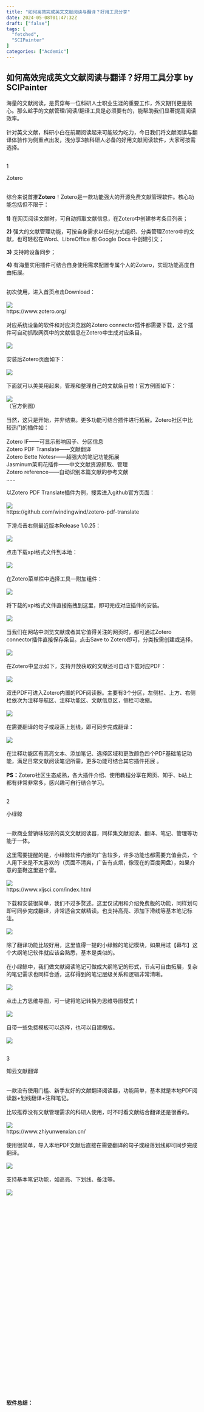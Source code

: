 ```yaml
---
title: "如何高效完成英文文献阅读与翻译？好用工具分享"
date: 2024-05-08T01:47:32Z
draft: ["false"]
tags: [
  "fetched",
  "SCIPainter"
]
categories: ["Acdemic"]
---
```

如何高效完成英文文献阅读与翻译？好用工具分享 by SCIPainter
------
<div><section data-mpa-powered-by="yiban.io"><span>海量的文献阅读，是贯穿每一位科研人士职业生涯的重要工作，外文期刊更是核心。那么趁手的文献管理/阅读/翻译工具是必须要有的，能帮助我们显著提高阅读效率。</span></section><section><span><br></span></section><section><span>针对英文文献，科研小白在前期阅读起来可能较为吃力，今日我们将</span><span>文献阅读与翻译体验</span><span>作为侧重点出发，浅分享3款科研人必备的好用文献阅读软件，大家可按需选择。</span></section><section><br mpa-from-tpl="t"></section><section data-mpa-template="t" mpa-from-tpl="t"><section data-mpa-template="t" mpa-from-tpl="t"><section data-mpa-category="模板" data-mid="" mpa-from-tpl="t"><section data-mid="" mpa-from-tpl="t"><section data-mid="" mpa-from-tpl="t"><section data-mid="" mpa-from-tpl="t"><span data-mid=""></span><section data-mid="" mpa-from-tpl="t"><section data-mid="" mpa-from-tpl="t"><p data-mid="">1</p></section><section data-mid="" mpa-from-tpl="t"><p data-mid="">Zotero</p></section></section></section></section></section></section></section></section><section><span><br></span></section><section><span>综合来说首推</span><span><strong>Zotero</strong></span><span>！Zotero是一款功能强大的</span><span>开源免费</span><span>文献管理软件。核心功能包括但不限于：</span></section><section><span><br></span></section><section><strong><span>1)</span></strong><span> 在网页阅读文献时，可自动抓取文献信息，在Zotero中创建参考条目列表；</span></section><p><strong><span>2)</span></strong><span> 强大的文献管理功能，可按自身需求以任何方式组织、分类管理Zotero中的文献，也可轻松在Word、LibreOffice 和 Google Docs 中创建引文；</span></p><p><strong><span>3)</span></strong><span> 支持跨设备同步；</span></p><p><strong><span>4)</span></strong><span> 有</span><span>海量实用插件</span><span>可结合自身使用需求配置专属个人的Zotero，实现功能高度自由拓展。</span></p><section><br></section><section><span>初次使用，进入首页点击Download：</span></section><section><br></section><section><img data-imgfileid="100056584" data-ratio="0.6925925925925925" data-src="https://mmbiz.qpic.cn/sz_mmbiz_png/tgUVxVRjT6lQ1gBCiadrlhlLb0JEAy20HSwDVCWLkgggUBuGyl9MQrIL0YuxQ1FNSXURic3qSny8rL3YVa6iczTicg/640?wx_fmt=png&amp;from=appmsg" data-type="png" data-w="1080" src="https://mmbiz.qpic.cn/sz_mmbiz_png/tgUVxVRjT6lQ1gBCiadrlhlLb0JEAy20HSwDVCWLkgggUBuGyl9MQrIL0YuxQ1FNSXURic3qSny8rL3YVa6iczTicg/640?wx_fmt=png&amp;from=appmsg"></section><section><span>https://www.zotero.org/</span></section><section><br></section><section><span>对应系统设备的软件和对应浏览器的</span><span>Zotero connector插件</span><span>都需要下载，这个插件可自动抓取网页中的文献信息在Zotero中生成对应条目。</span></section><section><br></section><section><img data-imgfileid="100056582" data-ratio="0.6925925925925925" data-src="https://mmbiz.qpic.cn/sz_mmbiz_png/tgUVxVRjT6lQ1gBCiadrlhlLb0JEAy20HOCVOGEX70UGIDEn5KDnRmv392Ww38HcxTyJsLjQibKDkYbGx6cOc7gw/640?wx_fmt=png&amp;from=appmsg" data-type="png" data-w="1080" src="https://mmbiz.qpic.cn/sz_mmbiz_png/tgUVxVRjT6lQ1gBCiadrlhlLb0JEAy20HOCVOGEX70UGIDEn5KDnRmv392Ww38HcxTyJsLjQibKDkYbGx6cOc7gw/640?wx_fmt=png&amp;from=appmsg"></section><section><br></section><section><span>安装后Zotero页面如下：</span></section><section><br></section><section><img data-imgfileid="100056586" data-ratio="0.6925925925925925" data-src="https://mmbiz.qpic.cn/sz_mmbiz_png/tgUVxVRjT6lQ1gBCiadrlhlLb0JEAy20HrQA81rOzHwc0ngpGGE92P0UTSPtWyttDtW6E7vQTEDaicic7BpWMzwQw/640?wx_fmt=png&amp;from=appmsg" data-type="png" data-w="1080" src="https://mmbiz.qpic.cn/sz_mmbiz_png/tgUVxVRjT6lQ1gBCiadrlhlLb0JEAy20HrQA81rOzHwc0ngpGGE92P0UTSPtWyttDtW6E7vQTEDaicic7BpWMzwQw/640?wx_fmt=png&amp;from=appmsg"></section><section><span><br></span></section><section><span>下面就可以美美用起来，管理和整理自己的文献条目啦！官方例图如下：</span></section><section><br></section><section><img data-imgfileid="100056585" data-ratio="0.562037037037037" data-src="https://mmbiz.qpic.cn/sz_mmbiz_png/tgUVxVRjT6lQ1gBCiadrlhlLb0JEAy20HPUpsmbQia9HsM92Mg50AUiaoYB6dtng6IVcdBwvOgwNIk7wibfmicPFMPw/640?wx_fmt=png&amp;from=appmsg" data-type="png" data-w="1080" src="https://mmbiz.qpic.cn/sz_mmbiz_png/tgUVxVRjT6lQ1gBCiadrlhlLb0JEAy20HPUpsmbQia9HsM92Mg50AUiaoYB6dtng6IVcdBwvOgwNIk7wibfmicPFMPw/640?wx_fmt=png&amp;from=appmsg"></section><section><span>（官方例图）</span></section><section><br></section><section><span>当然，这只是开始，并非结束。更多功能可结合插件进行拓展。Zotero社区中比较热门的插件如：</span></section><section><span><br></span></section><section><span>Zotero IF</span><span>——可显示影响因子、分区信息</span></section><section><span>Zotero PDF Translate</span><span>——文献翻译</span></section><section><span>Zotero Bette Notesr</span><span>——超强大的笔记功能拓展</span></section><section><span>Jasminum茉莉花插件</span><span>——中文文献资源抓取、管理</span></section><section><span>Zotero reference</span><span>——自动识别本篇文献的参考文献</span></section><section><span>……</span></section><section><br></section><section><span>以</span><span>Zotero PDF Translate插件</span><span>为例，搜索进入github官方页面：</span></section><section><br></section><section><img data-imgfileid="100056583" data-ratio="0.6925925925925925" data-src="https://mmbiz.qpic.cn/sz_mmbiz_png/tgUVxVRjT6lQ1gBCiadrlhlLb0JEAy20HOngdjNW8IHXvux2F9TJqfQibiaB9lXLbeqy8aiblT6ZEjBhicQQqNNyFibQ/640?wx_fmt=png&amp;from=appmsg" data-type="png" data-w="1080" src="https://mmbiz.qpic.cn/sz_mmbiz_png/tgUVxVRjT6lQ1gBCiadrlhlLb0JEAy20HOngdjNW8IHXvux2F9TJqfQibiaB9lXLbeqy8aiblT6ZEjBhicQQqNNyFibQ/640?wx_fmt=png&amp;from=appmsg"></section><section><span>https://github.com/windingwind/zotero-pdf-translate</span></section><section><br></section><section><span>下滑点击右侧最近版本</span><span>Release 1.0.25</span><span>：</span></section><section><br></section><section><img data-imgfileid="100056588" data-ratio="0.6925925925925925" data-src="https://mmbiz.qpic.cn/sz_mmbiz_png/tgUVxVRjT6lQ1gBCiadrlhlLb0JEAy20HRhpAg27sr0BaZmhcwP6AaLTVEpxs5aGUF3DtGSWH5ZnQoRK8thzlAg/640?wx_fmt=png&amp;from=appmsg" data-type="png" data-w="1080" src="https://mmbiz.qpic.cn/sz_mmbiz_png/tgUVxVRjT6lQ1gBCiadrlhlLb0JEAy20HRhpAg27sr0BaZmhcwP6AaLTVEpxs5aGUF3DtGSWH5ZnQoRK8thzlAg/640?wx_fmt=png&amp;from=appmsg"></section><section><br></section><section><span>点击下载xpi格式文件到本地：</span></section><section><br></section><section><img data-imgfileid="100056587" data-ratio="0.6925925925925925" data-src="https://mmbiz.qpic.cn/sz_mmbiz_png/tgUVxVRjT6lQ1gBCiadrlhlLb0JEAy20HJFBXy16VrazacKxeBa93icUUTMCOojTf4PSS4px9NHyjfkx4Nzviaeng/640?wx_fmt=png&amp;from=appmsg" data-type="png" data-w="1080" src="https://mmbiz.qpic.cn/sz_mmbiz_png/tgUVxVRjT6lQ1gBCiadrlhlLb0JEAy20HJFBXy16VrazacKxeBa93icUUTMCOojTf4PSS4px9NHyjfkx4Nzviaeng/640?wx_fmt=png&amp;from=appmsg"></section><section><span><br></span></section><section><span>在Zotero菜单栏中选择</span><span>工具—附加组件</span><span>：</span></section><section><br></section><section><img data-imgfileid="100056590" data-ratio="0.6925925925925925" data-src="https://mmbiz.qpic.cn/sz_mmbiz_png/tgUVxVRjT6lQ1gBCiadrlhlLb0JEAy20HRppWd25vjDgibC0Rb7TAqOQKzBQZicPVSqeu2FLkMZ6WhLVvUzMCYLkQ/640?wx_fmt=png&amp;from=appmsg" data-type="png" data-w="1080" src="https://mmbiz.qpic.cn/sz_mmbiz_png/tgUVxVRjT6lQ1gBCiadrlhlLb0JEAy20HRppWd25vjDgibC0Rb7TAqOQKzBQZicPVSqeu2FLkMZ6WhLVvUzMCYLkQ/640?wx_fmt=png&amp;from=appmsg"></section><section><span><br></span></section><section><span>将下载的xpi格式文件直接拖拽到这里，即可完成对应插件的安装。</span></section><section><br></section><section><img data-imgfileid="100056591" data-ratio="0.6925925925925925" data-src="https://mmbiz.qpic.cn/sz_mmbiz_png/tgUVxVRjT6lQ1gBCiadrlhlLb0JEAy20HF8ju7ZUJdWTiaM1DUicr21JZXz3S50fhk0hKFRwyJhaADmzu3kicZaptA/640?wx_fmt=png&amp;from=appmsg" data-type="png" data-w="1080" src="https://mmbiz.qpic.cn/sz_mmbiz_png/tgUVxVRjT6lQ1gBCiadrlhlLb0JEAy20HF8ju7ZUJdWTiaM1DUicr21JZXz3S50fhk0hKFRwyJhaADmzu3kicZaptA/640?wx_fmt=png&amp;from=appmsg"></section><section><span><br></span></section><section><span>当我们在网站中浏览文献或者其它值得关注的网页时，都可通过</span><span>Zotero connector</span><span>插件直接保存条目。点击</span><span>Save to Zotero</span><span>即可，分类按需创建或选择。</span></section><section><span><br></span></section><section><img data-imgfileid="100056589" data-ratio="0.6925925925925925" data-src="https://mmbiz.qpic.cn/sz_mmbiz_png/tgUVxVRjT6lQ1gBCiadrlhlLb0JEAy20H3V0n8OhWVSXYqlFrDW3ChAWic8Luxblcjrcib8wYGSGqy9bgsHjrOlfQ/640?wx_fmt=png&amp;from=appmsg" data-type="png" data-w="1080" src="https://mmbiz.qpic.cn/sz_mmbiz_png/tgUVxVRjT6lQ1gBCiadrlhlLb0JEAy20H3V0n8OhWVSXYqlFrDW3ChAWic8Luxblcjrcib8wYGSGqy9bgsHjrOlfQ/640?wx_fmt=png&amp;from=appmsg"></section><section><br></section><section><span>在Zotero中显示如下，支持开放获取的文献还可自动下载对应PDF：</span></section><section><br></section><section><img data-imgfileid="100056592" data-ratio="0.6925925925925925" data-src="https://mmbiz.qpic.cn/sz_mmbiz_png/tgUVxVRjT6lQ1gBCiadrlhlLb0JEAy20HpCFmIfMNq9OrqFNkglJL9toJuG8NEJVUxIaaib0STP3icqUmicnK3Xj1Q/640?wx_fmt=png&amp;from=appmsg" data-type="png" data-w="1080" src="https://mmbiz.qpic.cn/sz_mmbiz_png/tgUVxVRjT6lQ1gBCiadrlhlLb0JEAy20HpCFmIfMNq9OrqFNkglJL9toJuG8NEJVUxIaaib0STP3icqUmicnK3Xj1Q/640?wx_fmt=png&amp;from=appmsg"></section><section><span><br></span></section><section><span>双击PDF可进入Zotero内置的PDF阅读器。主要有3个分区，左侧栏、上方、右侧栏依次为</span><span>注释导航区、注释功能区、文献信息区</span><span>，侧栏可收缩。</span></section><section><br></section><section><img data-imgfileid="100056595" data-ratio="0.6962962962962963" data-src="https://mmbiz.qpic.cn/sz_mmbiz_png/tgUVxVRjT6lQ1gBCiadrlhlLb0JEAy20HLBEPicZIXRh8GQxcWUcD25Mf9QX7bTPvPwQFKKKCF8EEVHQribYKpoGA/640?wx_fmt=png&amp;from=appmsg" data-type="png" data-w="1080" src="https://mmbiz.qpic.cn/sz_mmbiz_png/tgUVxVRjT6lQ1gBCiadrlhlLb0JEAy20HLBEPicZIXRh8GQxcWUcD25Mf9QX7bTPvPwQFKKKCF8EEVHQribYKpoGA/640?wx_fmt=png&amp;from=appmsg"></section><section><br></section><section><span>在需要翻译的句子或段落上划线，即可同步完成翻译：</span></section><section><br></section><section><img data-imgfileid="100056596" data-ratio="0.6925925925925925" data-src="https://mmbiz.qpic.cn/sz_mmbiz_png/tgUVxVRjT6lQ1gBCiadrlhlLb0JEAy20H8qpWLZzVILA6c7xrM8FBobxMSIm6z90KIqBv0ZhjsAibZagWfoXIUTg/640?wx_fmt=png&amp;from=appmsg" data-type="png" data-w="1080" src="https://mmbiz.qpic.cn/sz_mmbiz_png/tgUVxVRjT6lQ1gBCiadrlhlLb0JEAy20H8qpWLZzVILA6c7xrM8FBobxMSIm6z90KIqBv0ZhjsAibZagWfoXIUTg/640?wx_fmt=png&amp;from=appmsg"></section><section><br></section><section><span>在注释功能区有</span><span>高亮文本、添加笔记、选择区域和更改颜色</span><span>四个PDF基础笔记功能，满足日常文献阅读笔记所需，更多功能可结合其它插件拓展 。</span></section><section><span><br></span></section><section><strong><span>PS：</span></strong><span>Zotero社区生态成熟，各大插件介绍、使用教程分享在网页、知乎、b站上都有非常非常多，感兴趣可自行结合学习。</span><span></span></section><section><span><br mpa-from-tpl="t"></span></section><section data-mpa-template="t" mpa-from-tpl="t"><section data-mpa-template="t" mpa-from-tpl="t"><section data-mpa-category="模板" data-mid="" mpa-from-tpl="t"><section data-mid="" mpa-from-tpl="t"><section data-mid="" mpa-from-tpl="t"><section data-mid="" mpa-from-tpl="t"><span data-mid=""></span><section data-mid="" mpa-from-tpl="t"><section data-mid="" mpa-from-tpl="t"><p data-mid="">2</p></section><section data-mid="" mpa-from-tpl="t"><p data-mid="">小绿鲸</p></section></section></section></section></section></section></section></section><section><span></span></section><section><span><br></span></section><section><span>一款商业营销味较浓的英文文献阅读器，同样集文献阅读、翻译、笔记、管理等功能于一体。</span></section><section><span><br></span></section><section><span>这里需要提醒的是，</span><span>小绿鲸软件内嵌的广告较多，许多功能也都需要充值会员</span><span>，个人用下来是不太喜欢的（页面不清爽，广告有点烦，像现在的百度网盘），如果介意的童鞋这里避个雷。</span></section><section><span><br></span></section><section><img data-imgfileid="100056593" data-ratio="0.6925925925925925" data-src="https://mmbiz.qpic.cn/sz_mmbiz_png/tgUVxVRjT6lQ1gBCiadrlhlLb0JEAy20H0CmZ3uRLTzIPxlBOj8rRgXCzrF0X9x0thibZoQ8dbbxgoGcC4xwKiaWA/640?wx_fmt=png&amp;from=appmsg" data-type="png" data-w="1080" src="https://mmbiz.qpic.cn/sz_mmbiz_png/tgUVxVRjT6lQ1gBCiadrlhlLb0JEAy20H0CmZ3uRLTzIPxlBOj8rRgXCzrF0X9x0thibZoQ8dbbxgoGcC4xwKiaWA/640?wx_fmt=png&amp;from=appmsg"></section><section><span>https://www.xljsci.com/index.html</span><span></span></section><section><br></section><section><span>下载和安装很简单，我们不过多赘述。这里仅试用和介绍免费版的功能，同样划句即可同步完成翻译，非常适合文献精读。也支持高亮、添加下滑线等基本笔记标注。</span></section><section><span><br></span></section><section><img data-imgfileid="100056594" data-ratio="0.6925925925925925" data-src="https://mmbiz.qpic.cn/sz_mmbiz_png/tgUVxVRjT6lQ1gBCiadrlhlLb0JEAy20H7PHSWYTK9omOTTe2XKabNVDekhiaaa4vh6ItGh6icU9iagsXSicQYC6Wtw/640?wx_fmt=png&amp;from=appmsg" data-type="png" data-w="1080" src="https://mmbiz.qpic.cn/sz_mmbiz_png/tgUVxVRjT6lQ1gBCiadrlhlLb0JEAy20H7PHSWYTK9omOTTe2XKabNVDekhiaaa4vh6ItGh6icU9iagsXSicQYC6Wtw/640?wx_fmt=png&amp;from=appmsg"></section><section><br></section><section><span>除了翻译功能比较好用，这里值得一提的小绿鲸的</span><span>笔记模块</span><span>，如果用过</span><span>【幕布】</span><span>这个大纲笔记软件就应该会熟悉，基本是类似的。</span></section><section><span><br></span></section><section><span>在小绿鲸中，我们做文献阅读笔记可做成</span><span>大纲笔记</span><span>的形式，节点可自由拓展，复杂的笔记需求也同样合适，这样得到的笔记层级关系和逻辑非常清晰。</span></section><section><span><br></span></section><section><img data-imgfileid="100056597" data-ratio="0.6925925925925925" data-src="https://mmbiz.qpic.cn/sz_mmbiz_png/tgUVxVRjT6lQ1gBCiadrlhlLb0JEAy20HUIP4dfe7Ubqy7FnogJ7qHFhibOHdCkDOib4LFYgHicE00NhYI9vwgG48g/640?wx_fmt=png&amp;from=appmsg" data-type="png" data-w="1080" src="https://mmbiz.qpic.cn/sz_mmbiz_png/tgUVxVRjT6lQ1gBCiadrlhlLb0JEAy20HUIP4dfe7Ubqy7FnogJ7qHFhibOHdCkDOib4LFYgHicE00NhYI9vwgG48g/640?wx_fmt=png&amp;from=appmsg"></section><section><br></section><section><span>点击上方思维导图，可一键将笔记转换为</span><span>思维导图模式</span><span>！</span></section><section><br></section><section><img data-imgfileid="100056598" data-ratio="0.6925925925925925" data-src="https://mmbiz.qpic.cn/sz_mmbiz_png/tgUVxVRjT6lQ1gBCiadrlhlLb0JEAy20HRpWsk46tBhLcXqWHrTDZUdM4qC2d7XWNHVialU6f9I9vnaQBsTnshgw/640?wx_fmt=png&amp;from=appmsg" data-type="png" data-w="1080" src="https://mmbiz.qpic.cn/sz_mmbiz_png/tgUVxVRjT6lQ1gBCiadrlhlLb0JEAy20HRpWsk46tBhLcXqWHrTDZUdM4qC2d7XWNHVialU6f9I9vnaQBsTnshgw/640?wx_fmt=png&amp;from=appmsg"></section><section><span><br></span></section><section><span>自带一些免费模板可以选择，也可以自建模版。</span></section><section><br></section><section><img data-imgfileid="100056599" data-ratio="0.6925925925925925" data-src="https://mmbiz.qpic.cn/sz_mmbiz_png/tgUVxVRjT6lQ1gBCiadrlhlLb0JEAy20HO5gQq888LibAgfFibJC1E1F5dm6UbmL3vHcreNfA7SrkuTFr2qEqmONQ/640?wx_fmt=png&amp;from=appmsg" data-type="png" data-w="1080" src="https://mmbiz.qpic.cn/sz_mmbiz_png/tgUVxVRjT6lQ1gBCiadrlhlLb0JEAy20HO5gQq888LibAgfFibJC1E1F5dm6UbmL3vHcreNfA7SrkuTFr2qEqmONQ/640?wx_fmt=png&amp;from=appmsg"></section><section><span><br mpa-from-tpl="t"></span></section><section data-mpa-template="t" mpa-from-tpl="t"><section data-mpa-template="t" mpa-from-tpl="t"><section data-mpa-category="模板" data-mid="" mpa-from-tpl="t"><section data-mid="" mpa-from-tpl="t"><section data-mid="" mpa-from-tpl="t"><section data-mid="" mpa-from-tpl="t"><span data-mid=""></span><section data-mid="" mpa-from-tpl="t"><section data-mid="" mpa-from-tpl="t"><p data-mid="">3</p></section><section data-mid="" mpa-from-tpl="t"><p data-mid="">知云文献翻译</p></section></section></section></section></section></section></section></section><section><span></span></section><section><span><br></span></section><section><span>一款没有使用门槛、新手友好的文献翻译阅读器，功能简单，基本就是本地PDF阅读器+划线翻译+注释笔记。</span></section><section><span><br></span></section><section><span>比较推荐没有文献管理需求的科研人使用，时不时看文献结合翻译还是很香的。</span></section><section><br></section><section><img data-imgfileid="100056601" data-ratio="0.6925925925925925" data-src="https://mmbiz.qpic.cn/sz_mmbiz_png/tgUVxVRjT6lQ1gBCiadrlhlLb0JEAy20HRVvEPJd4ic8IXsv8wACe5oXziaglxBLswNdZCAlccrq4STvDDZTcEibibQ/640?wx_fmt=png&amp;from=appmsg" data-type="png" data-w="1080" src="https://mmbiz.qpic.cn/sz_mmbiz_png/tgUVxVRjT6lQ1gBCiadrlhlLb0JEAy20HRVvEPJd4ic8IXsv8wACe5oXziaglxBLswNdZCAlccrq4STvDDZTcEibibQ/640?wx_fmt=png&amp;from=appmsg"></section><section><span>https://www.zhiyunwenxian.cn/</span><span></span></section><section><br></section><section><span>使用很简单，导入本地PDF文献后直接在需要翻译的句子或段落划线即可同步完成翻译。</span></section><section><br></section><section><img data-imgfileid="100056600" data-ratio="0.6925925925925925" data-src="https://mmbiz.qpic.cn/sz_mmbiz_png/tgUVxVRjT6lQ1gBCiadrlhlLb0JEAy20HJFMs6TAQib9MDcdjSQrnufwUsPaNHdeibzQDMH8hFFPCf4XHFJKiaB95A/640?wx_fmt=png&amp;from=appmsg" data-type="png" data-w="1080" src="https://mmbiz.qpic.cn/sz_mmbiz_png/tgUVxVRjT6lQ1gBCiadrlhlLb0JEAy20HJFMs6TAQib9MDcdjSQrnufwUsPaNHdeibzQDMH8hFFPCf4XHFJKiaB95A/640?wx_fmt=png&amp;from=appmsg"></section><section><span><br></span></section><section><span>支持基本笔记功能，如高亮、下划线、备注等。</span></section><section><br></section><section><img data-imgfileid="100056605" data-ratio="0.6925925925925925" data-src="https://mmbiz.qpic.cn/sz_mmbiz_png/tgUVxVRjT6lQ1gBCiadrlhlLb0JEAy20HxjsTAcJVpSlW5ic2TC1IDkQDr7h5cmpwa5zgbyiakFWUWmorYQib2icBMw/640?wx_fmt=png&amp;from=appmsg" data-type="png" data-w="1080" src="https://mmbiz.qpic.cn/sz_mmbiz_png/tgUVxVRjT6lQ1gBCiadrlhlLb0JEAy20HxjsTAcJVpSlW5ic2TC1IDkQDr7h5cmpwa5zgbyiakFWUWmorYQib2icBMw/640?wx_fmt=png&amp;from=appmsg"></section><section><br></section><section data-mpa-template="t" mpa-from-tpl="t"><section data-mpa-template="t" mpa-from-tpl="t"><section mpa-from-tpl="t"><section mpa-from-tpl="t"><section mpa-from-tpl="t"><section powered-by="xiumi.us" mpa-from-tpl="t"><section mpa-from-tpl="t"><section mpa-from-tpl="t"><section powered-by="xiumi.us" mpa-from-tpl="t"><section mpa-from-tpl="t"><section mpa-from-tpl="t"><svg viewbox="0 0 1 1" mpa-from-tpl="t"></svg></section></section></section></section><section mpa-from-tpl="t"><section powered-by="xiumi.us" mpa-from-tpl="t"><section mpa-from-tpl="t"><p><span><strong mpa-from-tpl="t" mpa-is-content="t">软件总结：</strong></span></p></section></section></section></section></section><section powered-by="xiumi.us" mpa-from-tpl="t"><section mpa-from-tpl="t"><section mpa-from-tpl="t"><svg viewbox="0 0 1 1" mpa-from-tpl="t"></svg></section></section></section></section></section></section></section></section><section><span></span></section><section><span><br></span></section><section><span>1. Zotero开源免费，可同时完成文献管理、引文插入、笔记、翻译等，更多功能可通过叠加插件实现无限拓展，功能强大。</span></section><section><span><br></span></section><section><span>2. 小绿鲸商业味较浓，软件内嵌广告较多；翻译和笔记模块比较推荐，免费版够用；</span></section><section><span><br></span></section><section><span>3. 知云功能简单，新手操作使用门槛最低，翻译还行，笔记功能一般但够用，无文献管理功能。</span></section><section><span><br mpa-from-tpl="t"></span></section><section data-mpa-template="t" mpa-from-tpl="t"><section data-mpa-template="t" mpa-from-tpl="t"><section mpa-from-tpl="t"><section mpa-from-tpl="t"><section mpa-from-tpl="t"><section powered-by="xiumi.us" mpa-from-tpl="t"><section mpa-from-tpl="t"><section mpa-from-tpl="t"><section powered-by="xiumi.us" mpa-from-tpl="t"><section mpa-from-tpl="t"><section mpa-from-tpl="t"><svg viewbox="0 0 1 1" mpa-from-tpl="t"></svg></section></section></section></section><section mpa-from-tpl="t"><section powered-by="xiumi.us" mpa-from-tpl="t"><section mpa-from-tpl="t"><p><span><strong mpa-from-tpl="t" mpa-is-content="t">关于翻译功能：</strong></span></p></section></section></section></section></section><section powered-by="xiumi.us" mpa-from-tpl="t"><section mpa-from-tpl="t"><section mpa-from-tpl="t"><svg viewbox="0 0 1 1" mpa-from-tpl="t"></svg></section></section></section></section></section></section></section></section><section><span></span></section><section><span><br></span></section><section><span>各软件中都内嵌了多类翻译引擎，默认使用免费的，如Zotero中默认使用CNKI、有道等，小绿鲸默认使用有道、360、金山等。一些好用的翻译引擎如DeepL、AI等，需要自行充值或API密匙接入，具体以软件实际使用为准。</span></section><section><span><br></span></section><section><span>好啦，今日分享毕！<span>更多科研干货、绘图技能关注SCIPainter不迷路！</span></span></section><section><span><br></span></section><section><span><br></span></section><p><strong><span>*未经许可，不得以任何方式复制或抄袭本篇文章之部分或全部内容。版权所有，侵权必究。</span></strong></p><p><br></p><section data-role="outer" label="Powered by 135editor.com"><section data-tools="135编辑器" data-id="105648"><section><section data-role="outer" label="Powered by 135editor.com"><section data-role="paragraph"><section data-role="outer" label="Powered by 135editor.com"><section data-tools="135编辑器" data-id="105648"><section><section><img data-ratio="0.8780487804878049" data-src="https://mmbiz.qpic.cn/sz_mmbiz_png/tgUVxVRjT6kCKJYcEqEIfoJYG621mPJE8VibmibGU0Jxic9iabARVRH0FT6BNE8VAglWFXBPibFAU7a6tWGibSs8wyUg/640?wx_fmt=png" data-type="png" data-w="41" data-width="100%" data-imgfileid="100056604" src="https://mmbiz.qpic.cn/sz_mmbiz_png/tgUVxVRjT6kCKJYcEqEIfoJYG621mPJE8VibmibGU0Jxic9iabARVRH0FT6BNE8VAglWFXBPibFAU7a6tWGibSs8wyUg/640?wx_fmt=png"></section><section><section><section data-width="35%"><section><section data-width="100%"><img data-ratio="1" data-src="https://mmbiz.qpic.cn/sz_mmbiz_jpg/tgUVxVRjT6kCKJYcEqEIfoJYG621mPJEv5etCBwHicqbEPwnVrkpaasxqaVibM4mT2JdIuN6yTlYWDD4mL5A427A/640?wx_fmt=jpeg" data-type="jpeg" data-w="860" data-width="100%" title="SCIPainter 30cm二维码.jpg" data-imgfileid="100056603" src="https://mmbiz.qpic.cn/sz_mmbiz_jpg/tgUVxVRjT6kCKJYcEqEIfoJYG621mPJEv5etCBwHicqbEPwnVrkpaasxqaVibM4mT2JdIuN6yTlYWDD4mL5A427A/640?wx_fmt=jpeg"></section></section></section><section data-width="50%"><section><section data-brushtype="text"><span><strong># SCIPainter</strong></span></section><section data-brushtype="text" hm_fix="361:593"><p>基迪奥旗下绘图公众号</p><p>分享科研绘图技能与工具</p><p>欢迎关注与转发~</p></section></section></section></section></section></section></section></section></section></section><section><br></section></section></section><section data-role="paragraph"><section><section powered-by="xiumi.us"><section><section powered-by="xiumi.us"><section><img data-ratio="1" data-src="https://mmbiz.qpic.cn/sz_mmbiz_gif/tgUVxVRjT6kCKJYcEqEIfoJYG621mPJEgMd0aMPtmrDjiaX8sBhfhicVteeHf1JicexSpUbS3fdS9SiboUVN7guaPw/640?wx_fmt=gif" data-type="gif" data-w="400" data-imgfileid="100056602" src="https://mmbiz.qpic.cn/sz_mmbiz_gif/tgUVxVRjT6kCKJYcEqEIfoJYG621mPJEgMd0aMPtmrDjiaX8sBhfhicVteeHf1JicexSpUbS3fdS9SiboUVN7guaPw/640?wx_fmt=gif"></section></section></section><section><section powered-by="xiumi.us"><section><p><span><strong>你的好友拍了拍你</strong></span></p><p><span><strong>并请你帮她点一下</strong></span><strong><span>“分享”</span></strong><span><strong><span>~</span></strong></span></p></section></section></section></section></section><p><br></p></section></section><section><span><br></span></section><p><mp-style-type data-value="10000"></mp-style-type></p></div>  
<hr>
<a href="https://mp.weixin.qq.com/s/aRjUFyNMzh_D2OHUHPhVlg",target="_blank" rel="noopener noreferrer">原文链接</a>
